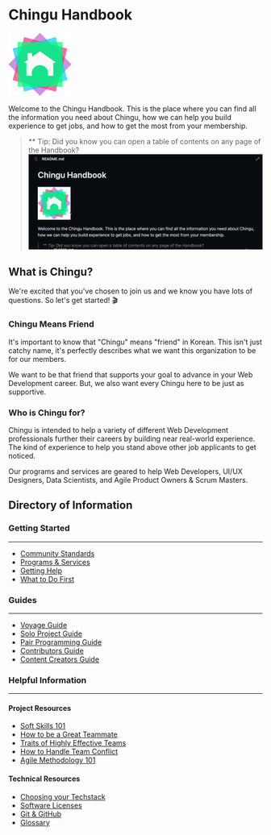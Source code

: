 # Chingu Handbook

![Chingu Logo](./assets/chingu_logo.png)

Welcome to the Chingu Handbook. This is the place where you can find all the
information you need about Chingu, how we can help you build experience to get
jobs, and how to get the most from your membership.

> ** Tip: Did you know you can open a table of contents on any page of the Handbook?
> ![open a table of contents](./assets/How_to_open_TOC.gif)

## What is Chingu?

We're excited that you've chosen to join us and we know you have lots of 
questions. So let's get started! 🎬

### Chingu Means Friend

It's important to know that "Chingu" means "friend" in Korean. This isn't just
catchy name, it's perfectly describes what we want this organization to be for
our members. 

We want to be that friend that supports your goal to advance in
your Web Development career. But, we also want every Chingu here to be just as
supportive.

### Who is Chingu for?

Chingu is intended to help a variety of different Web Development professionals
further their careers by building near real-world experience. The kind of
experience to help you stand above other job applicants to get noticed.

Our programs and services are geared to help Web Developers, UI/UX Designers,
Data Scientists, and Agile Product Owners & Scrum Masters.

## Directory of Information

### Getting Started
---

* [Community Standards](./docs/gettingstarted/communitystds.md)
* [Programs & Services](./docs/gettingstarted/programs.md)
* [Getting Help](./docs/gettingstarted/gettinghelp.md)
* [What to Do First](./docs/gettingstarted/whattodofirst.md)

### Guides
---

- [Voyage Guide](./docs/guides/voyage/voyage.md)
- [Solo Project Guide](./docs/guides/soloproject/soloproject.md)
- [Pair Programming Guide](./docs/guides/pairprog/pairprog.md)
- [Contributors Guide](./docs/guides/contributors/contributors.md)
- [Content Creators Guide](./docs/guides/contentcreator/contentcreator.md) 

### Helpful Information
---

#### Project Resources

- [Soft Skills 101](./docs/resources/projresources/softskills101.md)
- [How to be a Great Teammate](./docs/resources/projresources/greatteammate.md)
- [Traits of Highly Effective Teams](./docs/resources/projresources/effectiveteams.md)
- [How to Handle Team Conflict](./docs/resources/projresources/teamconflict.md)
- [Agile Methodology 101](./docs/resources/projresources/agile101.md)

#### Technical Resources

- [Choosing your Techstack](./docs/resources/techresources/techstack.md)
- [Software Licenses](./docs/resources/techresources/softwarelicenses.md)
- [Git & GitHub](./docs/resources/techresources/gitgithub.md)
- [Glossary](./docs/resources/glossary/glossary.md)
